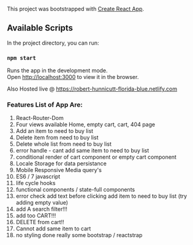 This project was bootstrapped with [Create React App](https://github.com/facebook/create-react-app).

## Available Scripts

In the project directory, you can run:

### `npm start`

Runs the app in the development mode.<br>
Open [http://localhost:3000](http://localhost:3000) to view it in the browser.

Also Hosted live @ https://robert-hunnicutt-florida-blue.netlify.com

### Features List of App Are: 

1. React-Router-Dom
2. Four views available Home, empty cart, cart, 404 page
3. Add an item to need to buy list
4. Delete item from need to buy list
5. Delete whole list from need to buy list
6. error handle - cant add same item to need to buy list
7. conditional render of cart component or empty cart component
8. Locale Storage for data persistance 
9. Mobile Responsive Media query's
10. ES6 / 7 javascript
11. life cycle hooks
12. functional components / state-full components
13. error check add text before clicking add item to need to buy list (try adding empty value)
14. add A search filter!!!
15. add too CART!!!
16. DELETE from cart!!
17. Cannot add same item to cart
18. no styling done really  some bootstrap / reactstrap